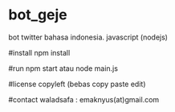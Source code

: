 # bot_geje
bot twitter bahasa indonesia. javascript (nodejs)

#install
npm install

#run
npm start atau node main.js

#license
copyleft (bebas copy paste edit)

#contact
waladsafa : emaknyus(at)gmail.com
